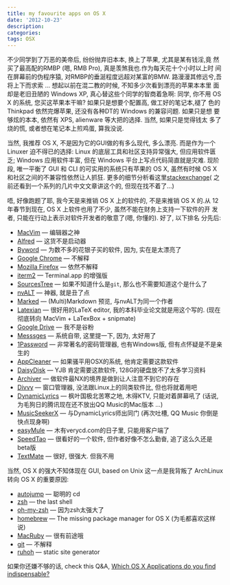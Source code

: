```yaml
---
title: my favourite apps on OS X
date: '2012-10-23'
description:
categories:
tags: OSX
---
```


不少同学到了万恶的美帝后, 纷纷抛弃旧本本, 换上了苹果, 尤其是某有钱淫,竟
然买了最高配的RMBP (嗯, RMB Pro), 真是羡煞我也.作为每天花十个小时以上时
间在屏幕前的伪程序猿, 对RMBP的垂涎程度远超对某富的BMW. 路漫漫其修远兮,吾
将上下而求索 ... 想起以前在混二教的时候, 不知多少次看到漂亮的苹果本本里
面却是老旧丑陋的 Windows XP, 真心替这些个同学的智商着急啊: 同学, 你不用
OS X 的系统, 您买这苹果本干嘛? 如果只是想要个配置高, 做工好的笔记本,褪了
色的Thinkpad 依然完爆苹果, 还没有各种DT的 Windows 的兼容问题. 如果只是想
要够炫的本本, 依然有 XPS, alienware 等大把的选择. 当然, 如果只是觉得钱太
多了烧的慌, 或者想在笔记本上煎鸡蛋, 算我没说.

当然, 我推荐 OS X, 不是因为它的GUI做的有多么现代, 多么漂亮. 而是作为一个
Linuxer 迫不得已的选择: Linux 的底层工具和社区支持异常强大, 但应用软件匮
乏; Windows 应用软件丰富, 但在 Windows 平台上写点代码简直就是灾难. 现阶
段, 唯一平衡了 GUI 和 CLI 的可实用的系统只有苹果的 OS X, 虽然有时候 OS X
和社区之间的不兼容性依然让人抓狂. 更多的细节分析看这里[stackexchange][](
之前还看到一个系列的几片中文文章讲这个的, 但现在找不着了...)

[stackexchange]: http://programmers.stackexchange.com/questions/51670/why-do-programmers-use-or-recommend-mac-os-x "Why do programmers use or recommend Mac OS X?"

唔, 好像跑题了耶, 我今天是来推销 OS X 上的软件的, 不是来推销 OS X 的.从
12年春节到现在, OS X 上软件也用了不少, 虽然不能在财务上支持一下软件的开
发者, 只能在行动上表示对软件开发者的敬意了(嗯, 你懂的). 好了,  以下排名
分先后:

* [MacVim](http://code.google.com/p/macvim/) — 编辑器之神
* [Alfred](http://www.alfredapp.com/) — 这货不是启动器
* [Byword](http://bywordapp.com/) — 为数不多的花银子买的软件, 因为, 实在是太漂亮了
* [Google Chrome](http://www.google.com/chrome) — 不解释
* [Mozilla Firefox](http://www.mozilla.org/en-US/firefox) — 依然不解释
* [iterm2](http://www.iterm2.com) — Terminal.app 的增强版
* [SourcesTree](http://www.sourcetreeapp.com/) — 如果不知道什么是`git`, 那么也不需要知道这个是什么了
* [nvALT](http://brettterpstra.com/project/nvalt/) — 神器, 就是丑了点
* [Marked](http://markedapp.com/) — (Multi)Markdown 预览, 与nvALT为同一个作者
* [Latexian](http://tacosw.com/latexian/) — 很好用的LaTeX editor, 我的本科毕业论文就是用这个写的. (现在彻底转向 MacVim + LaTexBox + snipmate)
* [Google Drive](http://drive.google.com) — 我不是谷粉
* [Messsges](http://en.wikipedia.org/wiki/Messages_(application)) — 系统自带, 这里提一下, 因为, 太好用了
* [1Password](https://agilebits.com/onepassword) — 非常著名的密码管理器, 也有Windows版, 但有点怀疑是不是亲生的
* [AppCleaner](http://www.freemacsoft.net/appcleaner/) — 如果骚平用OSX的系统, 他肯定需要这款软件
* [DaisyDisk](http://www.daisydiskapp.com/) — YJB 肯定需要这款软件, 128G的硬盘放不了太多学习资料
* [Archiver](http://archiverapp.com/) — 做软件最NX的境界是做到让人注意不到它的存在
* [Divvy](http://mizage.com/divvy/) — 窗口管理器, 没法跟Linux上的同类软件比, 但也将就着用吧
* [DynamicLyrics](http://martianz.cn/dynamiclyrics/) — 枫叶国极北苦寒之地, 木得KTV, 只能对着屏幕吼了 (话说, 为毛狗日的腾讯现在还不放出QQ Music的Mac版本 ...)
* [MusicSeekerX](http://blog.4321.la/article/2011-08-28-musicseekerx) — 与DynamicLyrics师出同门 (再次吐槽, QQ Music 你倒是快点现身啊)
* [easyMule](http://www.verycd.com/groups/mac/540074.topic) — 木有verycd.com的日子里, 只能用客户端了
* [SpeedTao](http://www.speedtao.net/) — 很看好的一个软件, 但作者好像不怎么勤奋, 追了这么久还是beta版
* [TextMate](http://macromates.com/) — 很好, 很强大. 但我不用

当然, OS X 的强大不知体现在 GUI, based on Unix 这一点是我背叛了
ArchLinux 转向 OS X 的重要原因:

* [autojump](https://github.com/joelthelion/autojump) — 聪明的 cd
* [zsh](http://www.zsh.org/) — the last shell
* [oh-my-zsh](https://github.com/robbyrussell/oh-my-zsh) — 因为zsh太强大了
* [homebrew](http://mxcl.github.com/homebrew/) — The missing package manager for OS X (为毛都喜欢这样说)
* [MacRuby](http://macruby.org) — 很有前途哦
* [git](http://git-scm.com/) — 不解释
* [ruhoh](http://ruhoh.com/) — static site generator

如果你还嫌不够的话, check this Q&A, [Which OS X Applications do you find indispensable?](http://apple.stackexchange.com/questions/82/which-os-x-applications-do-you-find-indispensable)
